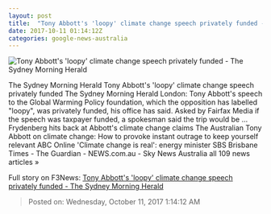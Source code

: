 ```yaml
---
layout: post
title:  "Tony Abbott's 'loopy' climate change speech privately funded - The Sydney Morning Herald"
date: 2017-10-11 01:14:12Z
categories: google-news-australia
---
```


![Tony Abbott's 'loopy' climate change speech privately funded - The Sydney Morning Herald](http://www.smh.com.au/content/dam/images/g/y/a/9/t/w/image.related.articleLeadwide.620x349.gyybi6.png/1507685019368.jpg)

The Sydney Morning Herald Tony Abbott's 'loopy' climate change speech privately funded The Sydney Morning Herald London: Tony Abbott's speech to the Global Warming Policy foundation, which the opposition has labelled "loopy", was privately funded, his office has said. Asked by Fairfax Media if the speech was taxpayer funded, a spokesman said the trip would be ... Frydenberg hits back at Abbott's climate change claims The Australian Tony Abbott on climate change: How to provoke instant outrage to keep yourself relevant ABC Online 'Climate change is real': energy minister SBS Brisbane Times - The Guardian - NEWS.com.au - Sky News Australia all 109 news articles »


Full story on F3News: [Tony Abbott's 'loopy' climate change speech privately funded - The Sydney Morning Herald](http://www.f3nws.com/n/kztNPH)

> Posted on: Wednesday, October 11, 2017 1:14:12 AM
